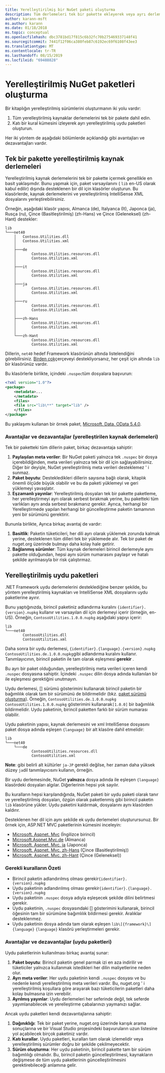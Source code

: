 ```yaml
---
title: Yerelleştirilmiş bir NuGet paketi oluşturma
description: Tüm derlemeleri tek bir pakette ekleyerek veya ayrı derlemeler yayımlayarak yerelleştirilmiş NuGet paketleri oluşturmanın iki yolu hakkında ayrıntılı bilgi.
author: karann-msft
ms.author: karann
ms.date: 01/18/2018
ms.topic: conceptual
ms.openlocfilehash: dbc3781bd17f815c6b32fc70b275469337148f41
ms.sourcegitcommit: 7441f12f06ca380feb87c6192ec69f6108f43ee3
ms.translationtype: MT
ms.contentlocale: tr-TR
ms.lasthandoff: 08/15/2019
ms.locfileid: "69488828"
---
```

# <a name="creating-localized-nuget-packages"></a>Yerelleştirilmiş NuGet paketleri oluşturma

Bir kitaplığın yerelleştirilmiş sürümlerini oluşturmanın iki yolu vardır:

1. Tüm yerelleştirilmiş kaynaklar derlemelerini tek bir pakete dahil edin.
1. Katı bir kural kümesini izleyerek ayrı yerelleştirilmiş uydu paketleri oluşturun.

Her iki yöntem de aşağıdaki bölümlerde açıklandığı gibi avantajları ve dezavantajları vardır.

## <a name="localized-resource-assemblies-in-a-single-package"></a>Tek bir pakette yerelleştirilmiş kaynak derlemeleri

Yerelleştirilmiş kaynak derlemelerini tek bir pakette içermek genellikle en basit yaklaşımdır. Bunu yapmak için, paket varsayılanını ( `lib` en-US olarak kabul edilir) dışında desteklenen bir dil için klasörler oluşturun. Bu klasörlerde, kaynak derlemelerini ve yerelleştirilmiş IntelliSense XML dosyalarını yerleştirebilirsiniz.

Örneğin, aşağıdaki klasör yapısı, Almanca (de), Italyanca (It), Japonca (ja), Rusça (ru), Çince (Basitleştirilmiş) (zh-Hans) ve Çince (Geleneksel) (zh-Hant) destekler:

    lib
    └───net40
        │   Contoso.Utilities.dll
        │   Contoso.Utilities.xml
        │
        ├───de
        │       Contoso.Utilities.resources.dll
        │       Contoso.Utilities.xml
        │
        ├───it
        │       Contoso.Utilities.resources.dll
        │       Contoso.Utilities.xml
        │
        ├───ja
        │       Contoso.Utilities.resources.dll
        │       Contoso.Utilities.xml
        │
        ├───ru
        │       Contoso.Utilities.resources.dll
        │       Contoso.Utilities.xml
        │
        ├───zh-Hans
        │       Contoso.Utilities.resources.dll
        │       Contoso.Utilities.xml
        │
        └───zh-Hant
                Contoso.Utilities.resources.dll
                Contoso.Utilities.xml

Dillerin, `net40` hedef Framework klasörünün altında listelendiğini görebilirsiniz. [Birden çok](../create-packages/supporting-multiple-target-frameworks.md)çerçeveyi destekliyorsanız, her çeşit için altında `lib` bir klasörünüz vardır.

Bu klasörlerle birlikte, içindeki `.nuspec`tüm dosyalara başvurun:

```xml
<?xml version="1.0"?>
<package>
    <metadata>...
    </metadata>
    <files>
    <file src="lib\**" target="lib" />
    </files>
</package>
```

Bu yaklaşımı kullanan bir örnek paket, [Microsoft. Data. OData 5.4.0](http://nuget.org/packages/Microsoft.Data.OData/5.4.0).

### <a name="advantages-and-disadvantages-localized-resource-assemblies"></a>Avantajlar ve dezavantajlar (yerelleştirilen kaynak derlemeleri)

Tek bir paketteki tüm dillerin paket, birkaç dezavantaja sahiptir:

1. **Paylaşılan meta veriler**: Bir NuGet paketi yalnızca tek `.nuspec` bir dosya içerebildiğinden, meta verileri yalnızca tek bir dil için sağlayabilirsiniz. Diğer bir deyişle, NuGet yerelleştirilmiş meta verileri desteklemez ' i sunmaz.
1. **Paket boyutu**: Destekledikleri dillerin sayısına bağlı olarak, kitaplık önemli ölçüde büyük olabilir ve bu da paketi yüklemeyi ve geri yüklemeyi yavaşlatır.
1. **Eşzamanlı yayınlar**: Yerelleştirilmiş dosyaları tek bir pakette paketleme, her yerelleştirmeyi ayrı olarak serbest bırakmak yerine, bu paketteki tüm varlıkları aynı anda serbest bırakmanız gerekir. Ayrıca, herhangi bir Yerelleştirmede yapılan herhangi bir güncelleştirme paketin tamamının yeni bir sürümünü gerektirir.

Bununla birlikte, Ayrıca birkaç avantaj de vardır:

1. **Basitlik**: Paketin tüketicileri, her dili ayrı olarak yüklemek zorunda kalmak yerine, desteklenen tüm dilleri tek bir yüklemede alır. Tek bir paket de nuget.org üzerinde bulmayı daha kolay hale getirir.
1. **Bağlanmış sürümler**: Tüm kaynak derlemeleri birincil derlemeyle aynı pakette olduğundan, hepsi aynı sürüm numarasını paylaşır ve hatalı şekilde ayrılmasıyla bir risk çalıştırmaz.

## <a name="localized-satellite-packages"></a>Yerelleştirilmiş uydu paketleri

.NET Framework uydu derlemelerini desteklediğine benzer şekilde, bu yöntem yerelleştirilmiş kaynakları ve IntelliSense XML dosyalarını uydu paketlerine ayırır.

Bunu yaptığınızda, birincil paketiniz adlandırma kuralını `{identifier}.{version}.nupkg` kullanır ve varsayılan dil için derlemeyi içerir (örneğin, en-US). Örneğin, `ContosoUtilities.1.0.0.nupkg` aşağıdaki yapıyı içerir:

    lib
    └───net40
            ContosoUtilities.dll
            ContosoUtilities.xml

Daha sonra bir uydu derlemesi, `{identifier}.{language}.{version}.nupkg` `ContosoUtilities.de.1.0.0.nupkg`gibi adlandırma kuralını kullanır. Tanımlayıcının, birincil paketin ile tam olarak eşleşmesi **gerekir** .

Bu ayrı bir paket olduğundan, yerelleştirilmiş meta verileri içeren kendi `.nuspec` dosyasına sahiptir. İçindeki `.nuspec` dilin dosya adında kullanılan bir ile eşleşmesi gerektiğini unutmayın.

Uydu derlemesi, [] sürümü gösterimini kullanarak birincil paketin bir bağımlılık olarak tam bir sürümünü de bildirmelidir (bkz. [paket sürümü oluşturma](../concepts/package-versioning.md)). Örneğin, `ContosoUtilities.de.1.0.0.nupkg` `ContosoUtilities.1.0.0.nupkg` gösterimini kullanarak`[1.0.0]` bir bağımlılık bildirmelidir. Uydu paketinin, birincil paketten farklı bir sürüm numarası olabilir.

Uydu paketinin yapısı, kaynak derlemesini ve xml IntelliSense dosyasını paket dosya adında eşleşen `{language}` bir alt klasöre dahil etmelidir:

    lib
    └───net40
        └───de
                ContosoUtilities.resources.dll
                ContosoUtilities.xml

**Note**: gibi belirli alt kültürler `ja-JP` gerekli değilse, her zaman daha yüksek düzey `ja`dil tanımlayıcısını kullanın, örneğin.

Bir uydu derlemesinde, NuGet **yalnızca** dosya adında ile eşleşen `{language}` klasördeki dosyaları algılar. Diğerlerinin hepsi yok sayılır.

Bu kuralların hepsi karşılandığında, NuGet paketi bir uydu paketi olarak tanır ve yerelleştirilmiş dosyaları, özgün olarak paketlenmiş gibi birincil paketin `lib` klasörüne yükler. Uydu paketini kaldırmak, dosyalarını aynı klasörden kaldırır.

Desteklenen her dil için aynı şekilde ek uydu derlemeleri oluşturursunuz. Bir örnek için, ASP.NET MVC paketlerinin kümesini inceleyin:

- [Microsoft. Aspnet. Mvc](http://nuget.org/packages/Microsoft.AspNet.Mvc) (İngilizce birincil)
- [Microsoft.Aspnet.Mvc.de](http://nuget.org/packages/Microsoft.AspNet.Mvc.de) (Almanca)
- [Microsoft. Aspnet. Mvc. ja](http://nuget.org/packages/Microsoft.AspNet.Mvc.ja) (Japonca)
- [Microsoft. Aspnet. Mvc. zh-Hans](http://nuget.org/packages/Microsoft.AspNet.Mvc.zh-Hans) (Çince (Basitleştirilmiş))
- [Microsoft. Aspnet. Mvc. zh-Hant](http://nuget.org/packages/Microsoft.AspNet.Mvc.zh-Hant) (Çince (Geleneksel))

### <a name="summary-of-required-conventions"></a>Gerekli kuralların Özeti

- Birincil paketin adlandırılmış olması gerekir`{identifier}.{version}.nupkg`
- Uydu paketinin adlandırılmış olması gerekir`{identifier}.{language}.{version}.nupkg`
- Uydu paketinin `.nuspec` dosya adıyla eşleşecek şekilde dilini belirtmesi gerekir.
- Uydu paketinin, `.nuspec` dosyasındaki [] gösterimini kullanarak, birincil öğesinin tam bir sürümüne bağımlılık bildirmesi gerekir. Aralıklar desteklenmez.
- Uydu paketinin dosya adında tam olarak eşleşen `lib\[{framework}\]{language}` `{language}` klasörü yerleştirmeleri gerekir.

### <a name="advantages-and-disadvantages-satellite-packages"></a>Avantajlar ve dezavantajlar (uydu paketleri)

Uydu paketlerinin kullanılması birkaç avantaj sunar:

1. **Paket boyutu**: Birincil paketin genel parmak izi en aza indirilir ve tüketiciler yalnızca kullanmak istedikleri her dilin maliyetlerine neden olur.
1. **Ayrı meta veriler**: Her uydu paketinin kendi `.nuspec` dosyası ve bu nedenle kendi yerelleştirilmiş meta verileri vardır. Bu, nuget.org ' i yerelleştirilmiş koşullara göre arayarak bazı tüketicilerin paketleri daha kolay bulmasına izin verebilir.
1. **Ayrılmış yayınlar**: Uydu derlemeleri her seferinde değil, tek seferde yayımlanabilecek ve yerelleştirme çabalarınızı yaymanızı sağlar.

Ancak uydu paketleri kendi dezavantajlarına sahiptir:

1. **Dağınıklığı**: Tek bir paket yerine, nuget.org üzerinde karışık arama sonuçlarına ve bir Visual Studio projesindeki başvuruların uzun listesine yol açabilecek birçok paketiniz vardır.
1. **Katı kurallar**. Uydu paketleri, kuralları tam olarak izlemelidir veya yerelleştirilmiş sürümler doğru bir şekilde çekilmeyecektir.
1. **Sürüm oluşturma**: Her uydu paketinin, birincil pakette tam bir sürüm bağımlılığı olmalıdır. Bu, birincil paketin güncelleştirilmesi, kaynakların değişmese de tüm uydu paketlerinin güncelleştirilmesini gerektirebileceği anlamına gelir.

